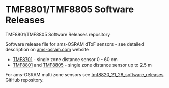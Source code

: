 # TMF8801/TMF8805 Software Releases
TMF8801/TMF8805 Software Releases repository

Software release file for ams-OSRAM dToF sensors - see detailed description on [ams-osram.com](https://ams-osram.com) website
- [TMF8701](https://ams-osram.com/tmf8701) - single zone distance sensor 0 - 60 cm
- [TMF8801](https://ams-osram.com/tmf8801) and [TMF8805](https://ams-osram.com/tmf8805) - single zone distance sensor up to 2.5 m

For ams-OSRAM multi zone sensors see [tmf8820_21_28_software_releases](https://github.com/ams-OSRAM-Group/tmf8820_21_28_software_releases) GitHub repository.
